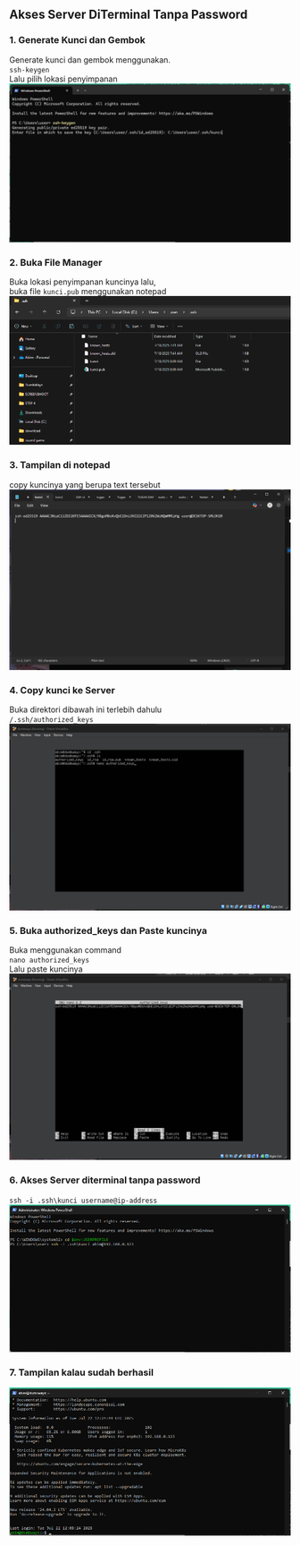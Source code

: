 ## Akses Server DiTerminal Tanpa Password

### 1. Generate Kunci dan Gembok

Generate kunci dan gembok menggunakan.  
`ssh-keygen`  
Lalu pilih lokasi penyimpanan  
![sshkeygen](scr/Foto-2-0.png)

### 2. Buka File Manager  
Buka lokasi penyimpanan kuncinya lalu,  
buka file `kunci.pub` menggunakan notepad
![kunci.pub di file manager](scr/Foto-2-1.png)

### 3. Tampilan di notepad

copy kuncinya yang berupa text tersebut
![tampilan di notepad](scr/Foto-2-2.png)

### 4. Copy kunci ke Server
Buka direktori dibawah ini terlebih dahulu  
`/.ssh/authorized_keys`  
![copy ke server](scr/Foto-2-3.png)

### 5. Buka authorized_keys dan Paste kuncinya  

Buka menggunakan command  
`nano authorized_keys`  
Lalu paste kuncinya
![nano](scr/Foto-2-4.png)

### 6. Akses Server diterminal tanpa password  
`ssh -i .ssh\kunci username@ip-address`  
![powershell](scr/Foto-2-5.png)

### 7. Tampilan kalau sudah berhasil

![ ](scr/Foto-2-6.png)
